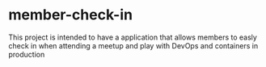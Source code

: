 # member-check-in
This project is intended to have a application that allows members to easly check in when attending a meetup and play with DevOps and containers in production
